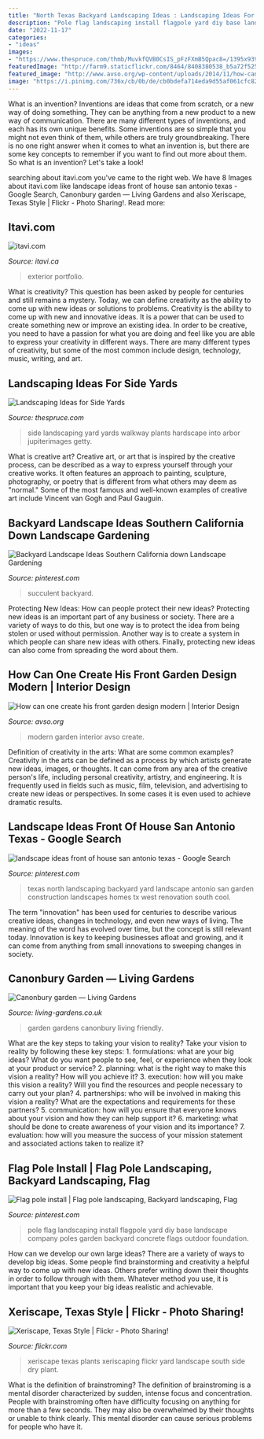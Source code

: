 ```yaml
---
title: "North Texas Backyard Landscaping Ideas : Landscaping Ideas For Side Yards"
description: "Pole flag landscaping install flagpole yard diy base landscape company poles garden backyard concrete flags outdoor foundation"
date: "2022-11-17"
categories:
- "ideas"
images:
- "https://www.thespruce.com/thmb/MuvkfQVB0CsIS_pFzFXmB5Qpac8=/1395x939/filters:fill(auto,1)/86530872-56a586193df78cf77288b127.jpg"
featuredImage: "http://farm9.staticflickr.com/8464/8408380538_b5a72f5253_z.jpg"
featured_image: "http://www.avso.org/wp-content/uploads/2014/11/how-can-one-create-his-front-garden-design-modern-1415091085.jpg"
image: "https://i.pinimg.com/736x/cb/0b/de/cb0bdefa714eda9d55af061cfc8243ea.jpg"
---
```



What is an invention?
Inventions are ideas that come from scratch, or a new way of doing something. They can be anything from a new product to a new way of communication. There are many different types of inventions, and each has its own unique benefits. Some inventions are so simple that you might not even think of them, while others are truly groundbreaking. There is no one right answer when it comes to what an invention is, but there are some key concepts to remember if you want to find out more about them. So what is an invention? Let's take a look!

	

		
searching about itavi.com you've came to the right web. We have 8 Images about itavi.com like landscape ideas front of house san antonio texas - Google Search, Canonbury garden — Living Gardens and also Xeriscape, Texas Style | Flickr - Photo Sharing!. Read more:
		
    
## Itavi.com

<img loading=lazy src="http://www.itavi.ca/wp-content/uploads/2014/03/IMG_1948.jpg" onerror="this.onerror=null;this.src='https://tse3.mm.bing.net/th?id=OIP.0kqp91lWCRUJ_PmgKx50mQAAAA&amp;pid=15.1';" alt="itavi.com">

_Source: itavi.ca_

>exterior portfolio. 

	

What is creativity? This question has been asked by people for centuries and still remains a mystery. Today, we can define creativity as the ability to come up with new ideas or solutions to problems.
Creativity is the ability to come up with new and innovative ideas. It is a power that can be used to create something new or improve an existing idea. In order to be creative, you need to have a passion for what you are doing and feel like you are able to express your creativity in different ways. There are many different types of creativity, but some of the most common include design, technology, music, writing, and art.

    
## Landscaping Ideas For Side Yards

<img loading=lazy src="https://www.thespruce.com/thmb/MuvkfQVB0CsIS_pFzFXmB5Qpac8=/1395x939/filters:fill(auto,1)/86530872-56a586193df78cf77288b127.jpg" onerror="this.onerror=null;this.src='https://tse3.mm.bing.net/th?id=OIP.nwMqtX5qLPrNNub2PRE5ngHaE_&amp;pid=15.1';" alt="Landscaping Ideas for Side Yards">

_Source: thespruce.com_

>side landscaping yard yards walkway plants hardscape into arbor jupiterimages getty. 

	

What is creative art?
Creative art, or art that is inspired by the creative process, can be described as a way to express yourself through your creative works. It often features an approach to painting, sculpture, photography, or poetry that is different from what others may deem as "normal." Some of the most famous and well-known examples of creative art include Vincent van Gogh and Paul Gauguin.

    
## Backyard Landscape Ideas Southern California Down Landscape Gardening

<img loading=lazy src="https://i.pinimg.com/736x/e9/92/50/e992509893d40a17e29e0b2694285c42.jpg" onerror="this.onerror=null;this.src='https://tse4.mm.bing.net/th?id=OIP.d1BaGvRCzER6p0CX4xlTwAHaKN&amp;pid=15.1';" alt="Backyard Landscape Ideas Southern California down Landscape Gardening">

_Source: pinterest.com_

>succulent backyard. 

	

Protecting New Ideas: How can people protect their new ideas?
Protecting new ideas is an important part of any business or society. There are a variety of ways to do this, but one way is to protect the idea from being stolen or used without permission. Another way is to create a system in which people can share new ideas with others. Finally, protecting new ideas can also come from spreading the word about them.

    
## How Can One Create His Front Garden Design Modern | Interior Design

<img loading=lazy src="http://www.avso.org/wp-content/uploads/2014/11/how-can-one-create-his-front-garden-design-modern-1415091085.jpg" onerror="this.onerror=null;this.src='https://tse2.mm.bing.net/th?id=OIP.GIKBIReO4fQGNyAHxDE8LAHaLH&amp;pid=15.1';" alt="How can one create his front garden design modern | Interior Design">

_Source: avso.org_

>modern garden interior avso create. 

	

Definition of creativity in the arts: What are some common examples?
Creativity in the arts can be defined as a process by which artists generate new ideas, images, or thoughts. It can come from any area of the creative person's life, including personal creativity, artistry, and engineering. It is frequently used in fields such as music, film, television, and advertising to create new ideas or perspectives. In some cases it is even used to achieve dramatic results.

    
## Landscape Ideas Front Of House San Antonio Texas - Google Search

<img loading=lazy src="https://i.pinimg.com/736x/cb/0b/de/cb0bdefa714eda9d55af061cfc8243ea.jpg" onerror="this.onerror=null;this.src='https://tse2.mm.bing.net/th?id=OIP.qy9V_EwUl3BSP06ngIOCHAHaFj&amp;pid=15.1';" alt="landscape ideas front of house san antonio texas - Google Search">

_Source: pinterest.com_

>texas north landscaping backyard yard landscape antonio san garden construction landscapes homes tx west renovation south cool. 

	

The term "innovation" has been used for centuries to describe various creative ideas, changes in technology, and even new ways of living. The meaning of the word has evolved over time, but the concept is still relevant today. Innovation is key to keeping businesses afloat and growing, and it can come from anything from small innovations to sweeping changes in society.

    
## Canonbury Garden — Living Gardens

<img loading=lazy src="https://static1.squarespace.com/static/534f869ae4b0cd2bba38f1de/53c2f56fe4b06c9134fa6b45/53c2f5c5e4b06c9134fa6bb3/1405285851409/P7260022.JPG" onerror="this.onerror=null;this.src='https://tse1.mm.bing.net/th?id=OIP.heegGF1QISBtEjprSlFvHAHaJ3&amp;pid=15.1';" alt="Canonbury garden — Living Gardens">

_Source: living-gardens.co.uk_

>garden gardens canonbury living friendly. 

	

What are the key steps to taking your vision to reality?
Take your vision to reality by following these key steps: 1. formulations: what are your big ideas? What do you want people to see, feel, or experience when they look at your product or service? 2. planning: what is the right way to make this vision a reality? How will you achieve it? 3. execution: how will you make this vision a reality? Will you find the resources and people necessary to carry out your plan? 4. partnerships: who will be involved in making this vision a reality? What are the expectations and requirements for these partners? 5. communication: how will you ensure that everyone knows about your vision and how they can help support it? 6. marketing: what should be done to create awareness of your vision and its importance? 7. evaluation: how will you measure the success of your mission statement and associated actions taken to realize it?

    
## Flag Pole Install | Flag Pole Landscaping, Backyard Landscaping, Flag

<img loading=lazy src="https://i.pinimg.com/originals/92/2b/10/922b10b045f8d397b43a79cf67810c82.jpg" onerror="this.onerror=null;this.src='https://tse2.mm.bing.net/th?id=OIP.TKPesgGKWwQu9qJmRU7bSwHaJ4&amp;pid=15.1';" alt="Flag pole install | Flag pole landscaping, Backyard landscaping, Flag">

_Source: pinterest.com_

>pole flag landscaping install flagpole yard diy base landscape company poles garden backyard concrete flags outdoor foundation. 

	

How can we develop our own large ideas?
There are a variety of ways to develop big ideas. Some people find brainstorming and creativity a helpful way to come up with new ideas. Others prefer writing down their thoughts in order to follow through with them. Whatever method you use, it is important that you keep your big ideas realistic and achievable.

    
## Xeriscape, Texas Style | Flickr - Photo Sharing!

<img loading=lazy src="http://farm9.staticflickr.com/8464/8408380538_b5a72f5253_z.jpg" onerror="this.onerror=null;this.src='https://tse1.mm.bing.net/th?id=OIP.kaCco26Bds9TXfSqbxIfuwHaJ4&amp;pid=15.1';" alt="Xeriscape, Texas Style | Flickr - Photo Sharing!">

_Source: flickr.com_

>xeriscape texas plants xeriscaping flickr yard landscape south side dry plant. 

	

What is the definition of brainstroming?
The definition of brainstroming is a mental disorder characterized by sudden, intense focus and concentration. People with brainstroming often have difficulty focusing on anything for more than a few seconds. They may also be overwhelmed by their thoughts or unable to think clearly. This mental disorder can cause serious problems for people who have it.

